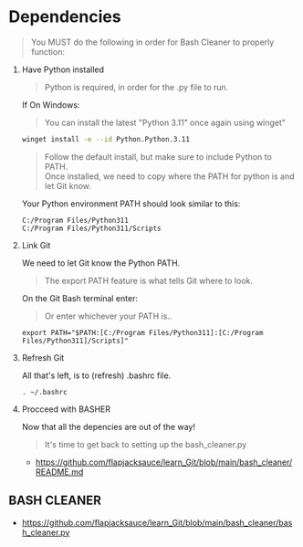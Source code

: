 # Dependencies

> You MUST do the following in order for Bash Cleaner to properly function:

1. Have Python installed 
	
	> Python is required, in order for the .py file to run.

    If On Windows:  
    > You can install the latest "Python 3.11" once again using winget"  
	
    ```sh
    winget install -e --id Python.Python.3.11
    ```
	
    > Follow the default install, but make sure to include Python to PATH.  
    > Once installed, we need to copy where the PATH for python is and let Git know.  
	
	Your Python environment PATH should look similar to this:  
	
    ```
    C:/Program Files/Python311 
    C:/Program Files/Python311/Scripts
    ```
	
2. Link Git

    We need to let Git know the Python PATH.  
    > The export PATH feature is what tells Git where to look.  
	
	
    On the Git Bash terminal enter:
    > Or enter whichever your PATH is..
	
    ```
    export PATH="$PATH:[C:/Program Files/Python311]:[C:/Program Files/Python311]/Scripts]"
    ```
	
3. Refresh Git

    All that's left, is to (refresh) .bashrc file.
	
    ```
    . ~/.bashrc
    ```
	
4. Procceed with BASHER

    Now that all the depencies are out of the way!
    > It's time to get back to setting up the bash_cleaner.py
	* https://github.com/flapjacksauce/learn_Git/blob/main/bash_cleaner/README.md
	
## BASH CLEANER
* https://github.com/flapjacksauce/learn_Git/blob/main/bash_cleaner/bash_cleaner.py
